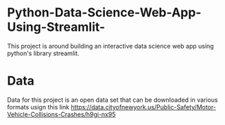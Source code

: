 # Python-Data-Science-Web-App-Using-Streamlit-
This project is around building an interactive data science web app  using python's library streamlit. 
# Data
Data for this project is an open data set that can be downloaded in various formats usign this link
https://data.cityofnewyork.us/Public-Safety/Motor-Vehicle-Collisions-Crashes/h9gi-nx95
